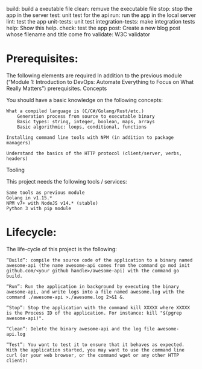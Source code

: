 build:  build a exeutable file
clean:  remuve the executable file
stop:  stop the app in the server
test:  unit test for the api
run:  run the app in the local server
lint: test the app
unit-tests:  unit test
integration-tests: make integration tests
help:  Show this help.
check: test the app
post: Create a new blog post whose filename and title come fro
validate: W3C validator

# Prerequisites:

The following elements are required In addition to the previous module (“Module 1: Introduction to DevOps: Automate Everything to Focus on What Really Matters”) prerequisites.
Concepts

You should have a basic knowledge on the following concepts:

    What a compiled language is (C/C#/Golang/Rust/etc.)
        Generation process from source to executable binary
        Basic types: string, integer, boolean, maps, arrays
        Basic algorithmic: loops, conditional, functions

    Installing command line tools with NPM (in addition to package managers)

    Understand the basics of the HTTP protocol (client/server, verbs, headers)

Tooling

This project needs the following tools / services:

    Same tools as previous module
    Golang in v1.15.*
    NPM v7+ with NodeJS v14.* (stable)
    Python 3 with pip module
# Lifecycle:
The life-cycle of this project is the following:

    “Build”: compile the source code of the application to a binary named awesome-api (the name awesome-api comes from the command go mod init github.com/<your github handle>/awesome-api) with the command go build.

    “Run”: Run the application in background by executing the binary awesome-api, and write logs into a file named awesome.log with the command ./awesome-api >./awesome.log 2>&1 &.

    “Stop”: Stop the application with the command kill XXXXX where XXXXX is the Process ID of the application. For instance: kill "$(pgrep awesome-api)".

    “Clean”: Delete the binary awesome-api and the log file awesome-api.log

    “Test”: You want to test it to ensure that it behaves as expected. With the application started, you may want to use the command line curl (or your web browser, or the command wget or any other HTTP client):
